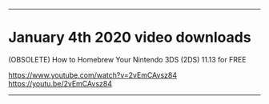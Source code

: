 
***

# January 4th 2020 video downloads

(OBSOLETE) How to Homebrew Your Nintendo 3DS (2DS) 11.13 for FREE

https://www.youtube.com/watch?v=2vEmCAvsz84
https://youtu.be/2vEmCAvsz84

***

